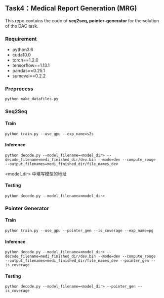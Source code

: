 ## Task4：Medical Report Generation (MRG)

This repo contains the code of **seq2seq, pointer-generator** for the solution of the DAC task.

### Requirement

- python3.6
- cuda10.0
- torch==1.2.0
- tensorflow==1.13.1
- pandas==0.25.1
- sumeval==0.2.2

### Preprocess

```shell
python make_datafiles.py 
```


### Seq2Seq

#### Train

 ```shell
python train.py --use_gpu --exp_name=s2s 
 ```

#### Inference

```shell
python decode.py --model_filename=<model_dir> --decode_filename=medi_finished_dir/dev.bin --mode=dev --compute_rouge  --output_filenames=medi_finished_dir/file_names_dev
```

<model_dir> 中填写模型的地址

#### Testing

```shell
python decode.py --model_filename=<model_dir>
```

### Pointer Generator

#### Train

```shell
python train.py --use_gpu --pointer_gen --is_coverage --exp_name=pg
```

#### Inference

```shell
python decode.py --model_filename=<model_dir> --decode_filename=medi_finished_dir/dev.bin --mode=dev --compute_rouge  --output_filenames=medi_finished_dir/file_names_dev --pointer_gen --is_coverage 
```

#### Testing

```shell
python decode.py --model_filename=<model_dir> --pointer_gen --is_coverage
```
